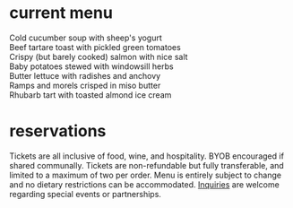 # current menu      
Cold cucumber soup with sheep's yogurt   
Beef tartare toast with pickled green tomatoes     
Crispy (but barely cooked) salmon with nice salt  
Baby potatoes stewed with windowsill herbs            
Butter lettuce with radishes and anchovy   
Ramps and morels crisped in miso butter    
Rhubarb tart with toasted almond ice cream  


# reservations
Tickets are all inclusive of food, wine, and hospitality. BYOB encouraged if shared communally. Tickets are non-refundable but fully transferable, and limited to a maximum of two per order. Menu is entirely subject to change and no dietary restrictions can be accommodated. [Inquiries](mailto:inquiries@pith.space) are welcome regarding special events or partnerships.
<tito-widget event="pith/supper-club"></tito-widget>
<p class="bottom_space">&nbsp;</p>

     
